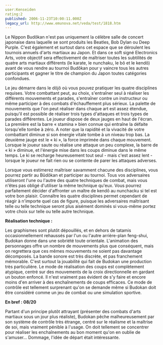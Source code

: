 ```yaml
---
user:Kenseiden
rating:2
published: 2006-11-23T10:00:11.000Z
legacy_url: http://www.emunova.net/veda/test/1818.htm
---
```

Le Nippon Budôkan n'est pas uniquement la célèbre salle de concert japonaise dans laquelle se sont produits les Beatles, Bob Dylan ou Deep Purple. C'est également et surtout dans cet espace que se déroulent les tournois annuels d'arts martiaux au Japon. Et dans ce soft signé Electronics Arts, votre objectif sera effectivement de maîtriser toutes les subtilités de quatre arts martiaux différents (le karate, le nunchaku, le bô et le kendô) avant de vous rendre au tournoi Budôkan pour y vaincre tous les autres participants et gagner le titre de champion du Japon toutes catégories confondues.  

  

Le jeu démarre dans le dôjô où vous pouvez pratiquer les quatre disciplines requises. Votre combattant peut, au choix, s'entraîner seul à réaliser les différents mouvements et parades, s'entraîner contre un instructeur ou même participer à des combats d'échauffement plus sérieux. La palette de mouvements que l'on peut réaliser dans chaque art est assez étendue, puisqu'il est possible de réaliser trois types d'attaques et trois types de parades différentes. Le joueur dispose de deux jauges en haut de l'écran. La première est la barre « stamina » bien connue qui entraîne la défaite lorsqu'elle tombe à zéro. A noter que la rapidité et la vivacité de votre combattant diminue si son énergie vitale tombe à un niveau trop bas. La deuxième jauge est le « ki », la force imprimée dans chaque mouvement. Lorsque le joueur saute ou réalise une attaque un peu complexe, la barre de « ki » diminue, et l'énergie mise dans les coups diminue dans le même temps. Le ki se recharge heureusement tout seul - mais c'est assez lent - lorsque le joueur ne fait rien ou se contente de parer les attaques adverses.  

  

Lorsque vous estimerez maîtriser savamment chacune des disciplines, vous pourrez partir au Bûdôkan et participer au tournoi. Tous vos adversaires utiliseront l'une ou l'autre des quatre techniques de combat, mais vous n'êtes pas obligé d'utiliser la même technique qu'eux. Vous pourrez parfaitement décider d'affronter un maître de kendô au nunchacku si tel est votre bon plaisir. Connaître les quatre disciplines permet cependant de réagir à n'importe quel cas de figure, puisque les adversaires maîtrisant telle ou telle technique seront plus aisément dominés si vous-même portez votre choix sur telle ou telle autre technique.  

  

**Réalisation technique :**  

Les graphismes sont plutôt dépouillés, et en dehors de tatamis occasionnellement rehaussés par l'un ou l'autre arrière-plan feng-shui, Budokan donne dans une sobriété toute orientale. L'animation des personnages offre un nombre de mouvements plus que conséquent, mais on regrettera que ces mêmes mouvements ne soient pas davantage décomposés. La bande sonore est très discrète, et pas franchement mémorable. C'est surtout la jouabilité qui fait de Budokan une production très particulière. Le mode de réalisation des coups est complètement atypique, centré sur des mouvements de la croix directionnelle en gardant un bouton enfoncé. Il n'est vraiment pas évident de s'y faire et encore moins d'en arriver à des enchaînements de coups efficaces. Ce mode de contrôle est tellement surprenant qu'on se demande même si Budokan doit être considéré comme un jeu de combat ou une simulation sportive.  

  

**En bref : 08/20**  

Partant d'un principe plutôt attrayant (présenter des combats d'arts martiaux sous un jour plus réaliste), Budokan pêche malheureusement par son système de contrôle très étrange, centré sur le réalisme et la maîtrise de soi, mais vraiment pénible à l'usage. On doit tellement se concentrer pour réaliser les enchaînements au bon moment qu'on en oublie de s'amuser... Dommage, l'idée de départ était intéressante.